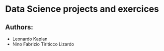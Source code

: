 # Data Science projects and exercices

## Authors:
- Leonardo Kaplan
- Nino Fabrizio Tiriticco Lizardo
